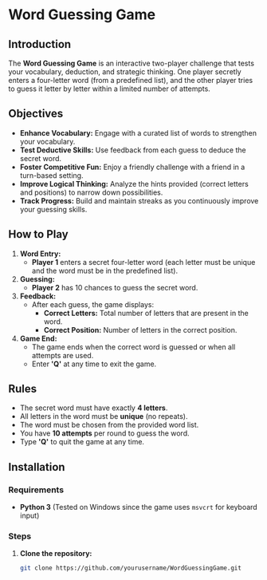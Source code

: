 # Word Guessing Game

## Introduction
The **Word Guessing Game** is an interactive two-player challenge that tests your vocabulary, deduction, and strategic thinking. One player secretly enters a four-letter word (from a predefined list), and the other player tries to guess it letter by letter within a limited number of attempts.

## Objectives
- **Enhance Vocabulary:** Engage with a curated list of words to strengthen your vocabulary.
- **Test Deductive Skills:** Use feedback from each guess to deduce the secret word.
- **Foster Competitive Fun:** Enjoy a friendly challenge with a friend in a turn-based setting.
- **Improve Logical Thinking:** Analyze the hints provided (correct letters and positions) to narrow down possibilities.
- **Track Progress:** Build and maintain streaks as you continuously improve your guessing skills.

## How to Play
1. **Word Entry:**  
   - **Player 1** enters a secret four-letter word (each letter must be unique and the word must be in the predefined list).
2. **Guessing:**  
   - **Player 2** has 10 chances to guess the secret word.
3. **Feedback:**  
   - After each guess, the game displays:
     - **Correct Letters:** Total number of letters that are present in the word.
     - **Correct Position:** Number of letters in the correct position.
4. **Game End:**  
   - The game ends when the correct word is guessed or when all attempts are used.
   - Enter **'Q'** at any time to exit the game.

## Rules
- The secret word must have exactly **4 letters**.
- All letters in the word must be **unique** (no repeats).
- The word must be chosen from the provided word list.
- You have **10 attempts** per round to guess the word.
- Type **'Q'** to quit the game at any time.

## Installation
### Requirements
- **Python 3** (Tested on Windows since the game uses `msvcrt` for keyboard input)

### Steps
1. **Clone the repository:**
   ```bash
   git clone https://github.com/yourusername/WordGuessingGame.git
